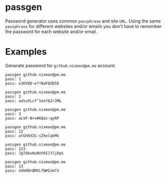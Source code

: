 # passgen
Password generator uses common `passphrase` and site `URL`.
Using the same `passphrase` for different websites and/or emails you don't have to remember the password for each website and/or email.

# Examples
Generate password for `github.nixman@pm.me` account:
```
passgen github.nixman@pm.me
pass: 1
pass: e3KVOD-e?!NaFQXD5D

passgen github.nixman@pm.me
pass: 2
pass: aa%u5Lcf^1oe?62rJM&

passgen github.nixman@pm.me
pass: 3
pass: aLVF-N+v#6Qoz-qyRP

passgen github.nixman@pm.me
pass: 12
pass: utGhH3IG-sZkelqkMk

passgen github.nixman@pm.me
pass: 123
pass: JgT0bxHuNVtRI7JljDq%

passgen github.nixman@pm.me
pass: 13
pass: VdkKN+QMXLfN#Inm73
```

